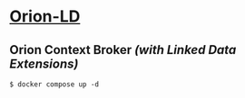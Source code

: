 # [Orion-LD](https://github.com/FIWARE/context.Orion-LD)

## Orion Context Broker *(with Linked Data Extensions)*

```console
$ docker compose up -d
```